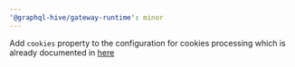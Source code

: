 ```yaml
---
'@graphql-hive/gateway-runtime': minor
---
```


Add `cookies` property to the configuration for cookies processing which is already documented in [here](https://the-guild.dev/graphql/hive/docs/gateway/authorization-authentication#token-lookup)
